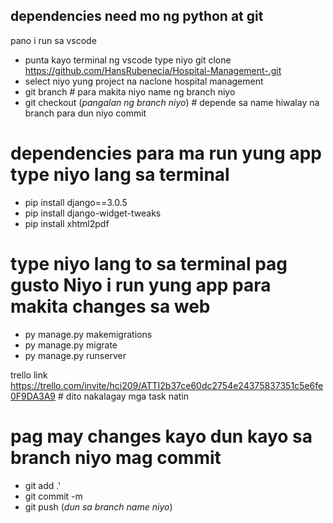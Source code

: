 ## dependencies need mo ng python at git
pano i run sa vscode
* punta kayo terminal ng vscode type niyo git clone https://github.com/HansRubenecia/Hospital-Management-.git
* select niyo yung project na naclone hospital management
* git branch # para makita niyo name ng branch niyo
* git checkout (*pangalan ng branch niyo*) # depende sa name hiwalay na branch para dun niyo commit
# dependencies para ma run yung app type niyo lang sa terminal 
* pip install django==3.0.5
* pip install django-widget-tweaks
* pip install xhtml2pdf
# type niyo lang to sa terminal pag gusto Niyo i run yung app para makita changes sa web 
* py manage.py makemigrations
* py manage.py migrate
* py manage.py runserver

trello link https://trello.com/invite/hci209/ATTI2b37ce60dc2754e24375837351c5e6fe0F9DA3A9 # dito nakalagay mga task natin 
# pag may changes kayo dun kayo sa branch niyo mag commit 
* git add .'
* git commit -m
* git push (*dun sa branch name niyo*)
